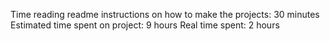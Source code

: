 Time reading readme instructions on how to make the projects: 30 minutes
Estimated time spent on project: 9 hours
Real time spent: 2 hours
